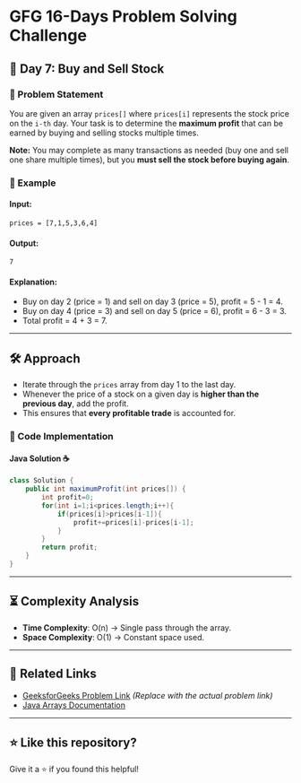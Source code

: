 # GFG 16-Days Problem Solving Challenge

## 📅 Day 7: Buy and Sell Stock

### 🚀 Problem Statement
You are given an array `prices[]` where `prices[i]` represents the stock price on the `i-th` day. Your task is to determine the **maximum profit** that can be earned by buying and selling stocks multiple times.

**Note:** You may complete as many transactions as needed (buy one and sell one share multiple times), but you **must sell the stock before buying again**.

### 🔹 Example
#### Input:
```plaintext
prices = [7,1,5,3,6,4]
```
#### Output:
```plaintext
7
```
#### Explanation:
- Buy on day 2 (price = 1) and sell on day 3 (price = 5), profit = 5 - 1 = 4.
- Buy on day 4 (price = 3) and sell on day 5 (price = 6), profit = 6 - 3 = 3.
- Total profit = 4 + 3 = 7.

---

## 🛠 Approach
- Iterate through the `prices` array from day 1 to the last day.
- Whenever the price of a stock on a given day is **higher than the previous day**, add the profit.
- This ensures that **every profitable trade** is accounted for.

### 📝 Code Implementation
#### Java Solution ☕
```java
class Solution {
    public int maximumProfit(int prices[]) {
        int profit=0;
        for(int i=1;i<prices.length;i++){
            if(prices[i]>prices[i-1]){
                profit+=prices[i]-prices[i-1];
            }
        }
        return profit;
    }
}
```

---

## ⏳ Complexity Analysis
- **Time Complexity**: O(n) → Single pass through the array.
- **Space Complexity**: O(1) → Constant space used.

---

## 🔗 Related Links
- [GeeksforGeeks Problem Link](https://www.geeksforgeeks.org/) *(Replace with the actual problem link)*
- [Java Arrays Documentation](https://docs.oracle.com/javase/8/docs/api/java/util/Arrays.html)

---

## ⭐ Like this repository?
Give it a ⭐ if you found this helpful!
